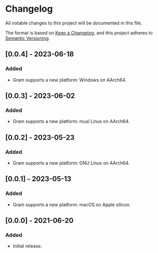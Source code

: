 # Changelog

All notable changes to this project will be documented in this file.

The format is based on [Keep a Changelog](https://keepachangelog.com/en/1.0.0/),
and this project adheres to [Semantic Versioning](https://semver.org/spec/v2.0.0.html).

## [0.0.4] - 2023-06-18

### Added
- Gram supports a new platform: Windows on AArch64.

## [0.0.3] - 2023-06-02

### Added
- Gram supports a new platform: musl Linux on AArch64.

## [0.0.2] - 2023-05-23

### Added
- Gram supports a new platform: GNU Linux on AArch64.

## [0.0.1] - 2023-05-13

### Added
- Gram supports a new platform: macOS on Apple silicon.

## [0.0.0] - 2021-06-20

### Added
- Initial release.
